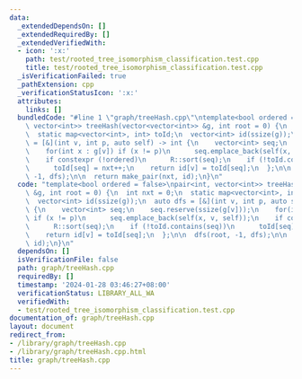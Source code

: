 ```yaml
---
data:
  _extendedDependsOn: []
  _extendedRequiredBy: []
  _extendedVerifiedWith:
  - icon: ':x:'
    path: test/rooted_tree_isomorphism_classification.test.cpp
    title: test/rooted_tree_isomorphism_classification.test.cpp
  _isVerificationFailed: true
  _pathExtension: cpp
  _verificationStatusIcon: ':x:'
  attributes:
    links: []
  bundledCode: "#line 1 \"graph/treeHash.cpp\"\ntemplate<bool ordered = false>\npair<int,\
    \ vector<int>> treeHash(vector<vector<int>> &g, int root = 0) {\n  int nxt = 0;\n\
    \  static map<vector<int>, int> toId;\n  vector<int> id(ssize(g));\n  auto dfs\
    \ = [&](int v, int p, auto self) -> int {\n    vector<int> seq;\n    seq.reserve(ssize(g[v]));\n\
    \    for(int x : g[v]) if (x != p)\n      seq.emplace_back(self(x, v, self));\n\
    \    if constexpr (!ordered)\n      R::sort(seq);\n    if (!toId.contains(seq))\n\
    \      toId[seq] = nxt++;\n    return id[v] = toId[seq];\n  };\n\n  dfs(root,\
    \ -1, dfs);\n\n  return make_pair(nxt, id);\n}\n"
  code: "template<bool ordered = false>\npair<int, vector<int>> treeHash(vector<vector<int>>\
    \ &g, int root = 0) {\n  int nxt = 0;\n  static map<vector<int>, int> toId;\n\
    \  vector<int> id(ssize(g));\n  auto dfs = [&](int v, int p, auto self) -> int\
    \ {\n    vector<int> seq;\n    seq.reserve(ssize(g[v]));\n    for(int x : g[v])\
    \ if (x != p)\n      seq.emplace_back(self(x, v, self));\n    if constexpr (!ordered)\n\
    \      R::sort(seq);\n    if (!toId.contains(seq))\n      toId[seq] = nxt++;\n\
    \    return id[v] = toId[seq];\n  };\n\n  dfs(root, -1, dfs);\n\n  return make_pair(nxt,\
    \ id);\n}\n"
  dependsOn: []
  isVerificationFile: false
  path: graph/treeHash.cpp
  requiredBy: []
  timestamp: '2024-01-28 03:46:27+08:00'
  verificationStatus: LIBRARY_ALL_WA
  verifiedWith:
  - test/rooted_tree_isomorphism_classification.test.cpp
documentation_of: graph/treeHash.cpp
layout: document
redirect_from:
- /library/graph/treeHash.cpp
- /library/graph/treeHash.cpp.html
title: graph/treeHash.cpp
---
```

